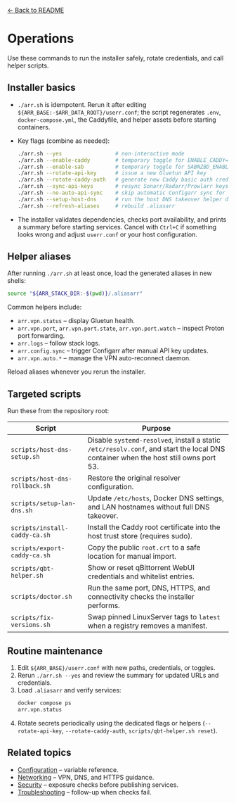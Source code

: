 [← Back to README](../README.md)

# Operations

Use these commands to run the installer safely, rotate credentials, and call helper scripts.

## Installer basics
- `./arr.sh` is idempotent. Rerun it after editing `${ARR_BASE:-$ARR_DATA_ROOT}/userr.conf`; the script regenerates `.env`, `docker-compose.yml`, the Caddyfile, and helper assets before starting containers.
- Key flags (combine as needed):

  ```bash
  ./arr.sh --yes                 # non-interactive mode
  ./arr.sh --enable-caddy        # temporary toggle for ENABLE_CADDY=1
  ./arr.sh --enable-sab          # temporary toggle for SABNZBD_ENABLED=1
  ./arr.sh --rotate-api-key      # issue a new Gluetun API key
  ./arr.sh --rotate-caddy-auth   # generate new Caddy basic auth credentials
  ./arr.sh --sync-api-keys       # resync Sonarr/Radarr/Prowlarr keys into Configarr
  ./arr.sh --no-auto-api-sync    # skip automatic Configarr sync for one run
  ./arr.sh --setup-host-dns      # run the host DNS takeover helper during install
  ./arr.sh --refresh-aliases     # rebuild .aliasarr
  ```

- The installer validates dependencies, checks port availability, and prints a summary before starting services. Cancel with `Ctrl+C` if something looks wrong and adjust `userr.conf` or your host configuration.

## Helper aliases
After running `./arr.sh` at least once, load the generated aliases in new shells:
```bash
source "${ARR_STACK_DIR:-$(pwd)}/.aliasarr"
```
Common helpers include:
- `arr.vpn.status` – display Gluetun health.
- `arr.vpn.port`, `arr.vpn.port.state`, `arr.vpn.port.watch` – inspect Proton port forwarding.
- `arr.logs` – follow stack logs.
- `arr.config.sync` – trigger Configarr after manual API key updates.
- `arr.vpn.auto.*` – manage the VPN auto-reconnect daemon.

Reload aliases whenever you rerun the installer.

## Targeted scripts
Run these from the repository root:

| Script | Purpose |
| --- | --- |
| `scripts/host-dns-setup.sh` | Disable `systemd-resolved`, install a static `/etc/resolv.conf`, and start the local DNS container when the host still owns port 53. |
| `scripts/host-dns-rollback.sh` | Restore the original resolver configuration. |
| `scripts/setup-lan-dns.sh` | Update `/etc/hosts`, Docker DNS settings, and LAN hostnames without full DNS takeover. |
| `scripts/install-caddy-ca.sh` | Install the Caddy root certificate into the host trust store (requires sudo). |
| `scripts/export-caddy-ca.sh` | Copy the public `root.crt` to a safe location for manual import. |
| `scripts/qbt-helper.sh` | Show or reset qBittorrent WebUI credentials and whitelist entries. |
| `scripts/doctor.sh` | Run the same port, DNS, HTTPS, and connectivity checks the installer performs. |
| `scripts/fix-versions.sh` | Swap pinned LinuxServer tags to `latest` when a registry removes a manifest. |

## Routine maintenance
1. Edit `${ARR_BASE}/userr.conf` with new paths, credentials, or toggles.
2. Rerun `./arr.sh --yes` and review the summary for updated URLs and credentials.
3. Load `.aliasarr` and verify services:
   ```bash
   docker compose ps
   arr.vpn.status
   ```
4. Rotate secrets periodically using the dedicated flags or helpers (`--rotate-api-key`, `--rotate-caddy-auth`, `scripts/qbt-helper.sh reset`).

## Related topics
- [Configuration](configuration.md) – variable reference.
- [Networking](networking.md) – VPN, DNS, and HTTPS guidance.
- [Security](security.md) – exposure checks before publishing services.
- [Troubleshooting](troubleshooting.md) – follow-up when checks fail.

